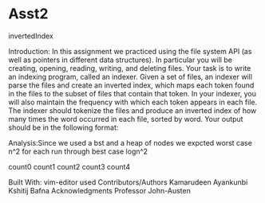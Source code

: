 # Asst2
invertedIndex


Introduction:
In this assignment we practiced using the file system API (as well as pointers in different
data structures). In particular you will be creating, opening, reading, writing, and deleting files. Your
task is to write an indexing program, called an indexer. Given a set of files, an indexer will parse the
files and create an inverted index, which maps each token found in the files to the subset of files that
contain that token. In your indexer, you will also maintain the frequency with which each token appears
in each file. The indexer should tokenize the files and produce an inverted index of how many times
the word occurred in each file, sorted by word. Your output should be in the following format:


Analysis:Since we used a bst and a heap of nodes we expcted  worst case  n^2 for each run through best case  logn^2

<fileIndex>
<word text=”word0”>
<file name=”filename0”>count0</file>
<file name=”filename1”>count1</file>
</word>
<word text=”word1”>
<file name=”filename2”>count2</file>
<file name=”filename3”>count3</file>
<file name=”filename4”>count4</file>
</word>
</fileIndex>


Built With:
vim-editor used
Contributors/Authors
Kamarudeen Ayankunbi
Kshitij Bafna
Acknowledgments
Professor John-Austen 
